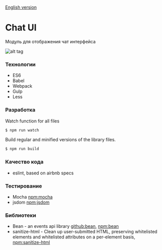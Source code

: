 [English version](https://github.com/artemdemo/chat-ui/blob/master/readme.md)

# Chat UI

Модуль для отображения чат интерфейса

![alt tag](https://github.com/artemdemo/chat-ui/blob/master/img/chat-themes.png)

### Технологии

* ES6
* Babel
* Webpack
* Gulp
* Less

### Разработка

Watch function for all files

```bash
$ npm run watch
```

Build regular and minified versions of the library files.

```bash
$ npm run build
```

### Качество кода

* eslint, based on airbnb specs

### Тестирование

* Mocha [npm:mocha](https://www.npmjs.com/package/mocha)
* jsdom [npm:jsdom](https://www.npmjs.com/package/jsdom)

### Библиотеки

* Bean - an events api library [github:bean](https://github.com/fat/bean), [npm:bean](https://www.npmjs.com/package/bean)
* sanitize-html - Clean up user-submitted HTML, preserving whitelisted elements and whitelisted attributes on a per-element basis,
[npm:sanitize-html](https://www.npmjs.com/package/sanitize-html)
